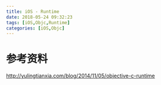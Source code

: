 ```yaml
---
title: iOS - Runtime
date: 2018-05-24 09:32:23
tags: [iOS,Objc,Runtime]
categories: [iOS,Objc]
---
```


# 参考资料
http://yulingtianxia.com/blog/2014/11/05/objective-c-runtime
